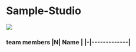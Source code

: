 
# Sample-Studio
<IMG SRC="gif/Animation.gif">
<br>

<h3> team members</<h3>
|N|   Name      |
|-|-------------|







